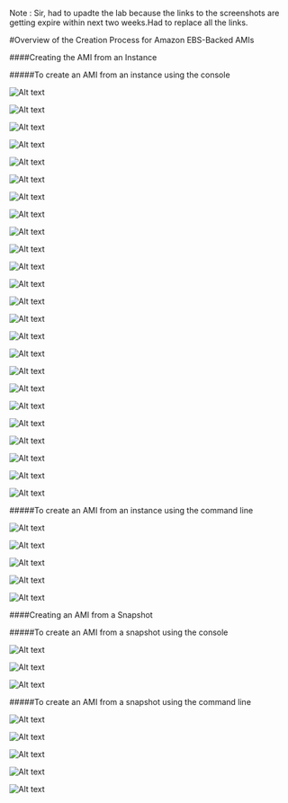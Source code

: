 Note : Sir, had to upadte the lab because the links to the screenshots are getting expire within next two weeks.Had to replace all the links.

#Overview of the Creation Process for Amazon EBS-Backed AMIs

####Creating the AMI from an Instance

#####To create an AMI from an instance using the console 

![Alt text](http://i57.tinypic.com/29qd0k2.jpg)

![Alt text](http://i62.tinypic.com/14t53wy.jpg)

![Alt text](http://i60.tinypic.com/2eeczmf.jpg)

![Alt text](http://i62.tinypic.com/4ta8i9.jpg)

![Alt text](http://i59.tinypic.com/r0rok9.jpg)

![Alt text](http://i61.tinypic.com/2zf5uv6.jpg)

![Alt text](http://i59.tinypic.com/2m76fz8.jpg)

![Alt text](http://i58.tinypic.com/1zlyliw.jpg)

![Alt text](http://i59.tinypic.com/1zlgpw3.jpg)

![Alt text](http://i61.tinypic.com/2ut6dya.jpg)

![Alt text](http://i60.tinypic.com/6rka4p.jpg)

![Alt text](http://i62.tinypic.com/14vpqfl.jpg)

![Alt text](http://i59.tinypic.com/2ducjzr.jpg)

![Alt text](http://i59.tinypic.com/15dxh0g.jpg)

![Alt text](http://i62.tinypic.com/jt3n78.jpg)

![Alt text](http://i58.tinypic.com/1iztpj.jpg)

![Alt text](http://i60.tinypic.com/125nb61.jpg)

![Alt text](http://i60.tinypic.com/14uflnq.jpg)

![Alt text](http://i57.tinypic.com/106d99y.jpg)

![Alt text](http://i62.tinypic.com/j7xb38.jpg)

![Alt text](http://i62.tinypic.com/2wdubfm.jpg)

![Alt text](http://i58.tinypic.com/js0xsk.jpg)

![Alt text](http://i60.tinypic.com/20f6vfc.jpg)

![Alt text](http://i57.tinypic.com/21kjpqt.jpg)



#####To create an AMI from an instance using the command line 

![Alt text](http://i57.tinypic.com/2jbpic7.jpg)

![Alt text](http://i58.tinypic.com/246p0zs.jpg)

![Alt text](http://i62.tinypic.com/2d14jzr.jpg)

![Alt text](http://i62.tinypic.com/2u422b8.jpg)

![Alt text](http://i57.tinypic.com/3496vxg.jpg)




####Creating an AMI from a Snapshot

#####To create an AMI from a snapshot using the console 

![Alt text](http://i59.tinypic.com/25qsqp0.jpg)

![Alt text](http://i62.tinypic.com/2vtwgih.jpg)

![Alt text](http://i60.tinypic.com/r1it7a.jpg)



#####To create an AMI from a snapshot using the command line 

![Alt text](http://i57.tinypic.com/2jbpic7.jpg)

![Alt text](http://i58.tinypic.com/246p0zs.jpg)

![Alt text](http://i62.tinypic.com/2d14jzr.jpg)

![Alt text](http://i62.tinypic.com/2u422b8.jpg)

![Alt text](http://i57.tinypic.com/3496vxg.jpg)
